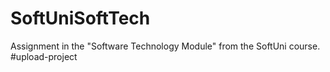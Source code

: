 # SoftUniSoftTech
Assignment in the "Software Technology Module" from the SoftUni course.
#upload-project
